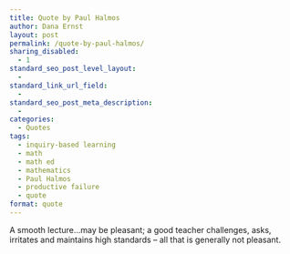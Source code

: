 ```yaml
---
title: Quote by Paul Halmos
author: Dana Ernst
layout: post
permalink: /quote-by-paul-halmos/
sharing_disabled:
  - 1
standard_seo_post_level_layout:
  - 
standard_link_url_field:
  - 
standard_seo_post_meta_description:
  - 
categories:
  - Quotes
tags:
  - inquiry-based learning
  - math
  - math ed
  - mathematics
  - Paul Halmos
  - productive failure
  - quote
format: quote
---
```

A smooth lecture&#8230;may be pleasant; a good teacher challenges, asks, irritates and maintains high standards – all that is generally not pleasant.